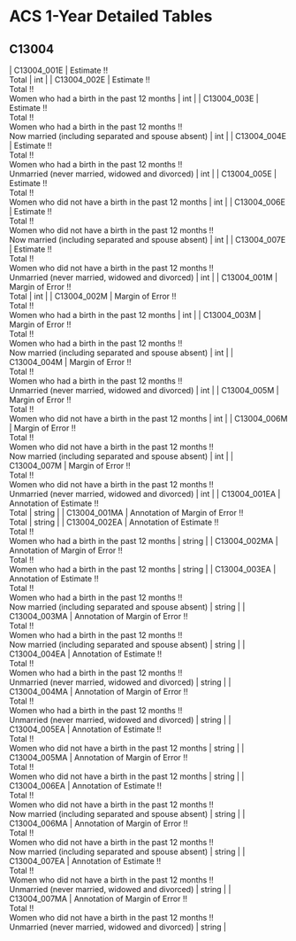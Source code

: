 # ACS 1-Year Detailed Tables

## C13004

| C13004_001E | Estimate !!<br>Total | int |
| C13004_002E | Estimate !!<br>Total !!<br>Women who had a birth in the past 12 months | int |
| C13004_003E | Estimate !!<br>Total !!<br>Women who had a birth in the past 12 months !!<br>Now married (including separated and spouse absent) | int |
| C13004_004E | Estimate !!<br>Total !!<br>Women who had a birth in the past 12 months !!<br>Unmarried (never married, widowed and divorced) | int |
| C13004_005E | Estimate !!<br>Total !!<br>Women who did not have a birth in the past 12 months | int |
| C13004_006E | Estimate !!<br>Total !!<br>Women who did not have a birth in the past 12 months !!<br>Now married (including separated and spouse absent) | int |
| C13004_007E | Estimate !!<br>Total !!<br>Women who did not have a birth in the past 12 months !!<br>Unmarried (never married, widowed and divorced) | int |
| C13004_001M | Margin of Error !!<br>Total | int |
| C13004_002M | Margin of Error !!<br>Total !!<br>Women who had a birth in the past 12 months | int |
| C13004_003M | Margin of Error !!<br>Total !!<br>Women who had a birth in the past 12 months !!<br>Now married (including separated and spouse absent) | int |
| C13004_004M | Margin of Error !!<br>Total !!<br>Women who had a birth in the past 12 months !!<br>Unmarried (never married, widowed and divorced) | int |
| C13004_005M | Margin of Error !!<br>Total !!<br>Women who did not have a birth in the past 12 months | int |
| C13004_006M | Margin of Error !!<br>Total !!<br>Women who did not have a birth in the past 12 months !!<br>Now married (including separated and spouse absent) | int |
| C13004_007M | Margin of Error !!<br>Total !!<br>Women who did not have a birth in the past 12 months !!<br>Unmarried (never married, widowed and divorced) | int |
| C13004_001EA | Annotation of Estimate !!<br>Total | string |
| C13004_001MA | Annotation of Margin of Error !!<br>Total | string |
| C13004_002EA | Annotation of Estimate !!<br>Total !!<br>Women who had a birth in the past 12 months | string |
| C13004_002MA | Annotation of Margin of Error !!<br>Total !!<br>Women who had a birth in the past 12 months | string |
| C13004_003EA | Annotation of Estimate !!<br>Total !!<br>Women who had a birth in the past 12 months !!<br>Now married (including separated and spouse absent) | string |
| C13004_003MA | Annotation of Margin of Error !!<br>Total !!<br>Women who had a birth in the past 12 months !!<br>Now married (including separated and spouse absent) | string |
| C13004_004EA | Annotation of Estimate !!<br>Total !!<br>Women who had a birth in the past 12 months !!<br>Unmarried (never married, widowed and divorced) | string |
| C13004_004MA | Annotation of Margin of Error !!<br>Total !!<br>Women who had a birth in the past 12 months !!<br>Unmarried (never married, widowed and divorced) | string |
| C13004_005EA | Annotation of Estimate !!<br>Total !!<br>Women who did not have a birth in the past 12 months | string |
| C13004_005MA | Annotation of Margin of Error !!<br>Total !!<br>Women who did not have a birth in the past 12 months | string |
| C13004_006EA | Annotation of Estimate !!<br>Total !!<br>Women who did not have a birth in the past 12 months !!<br>Now married (including separated and spouse absent) | string |
| C13004_006MA | Annotation of Margin of Error !!<br>Total !!<br>Women who did not have a birth in the past 12 months !!<br>Now married (including separated and spouse absent) | string |
| C13004_007EA | Annotation of Estimate !!<br>Total !!<br>Women who did not have a birth in the past 12 months !!<br>Unmarried (never married, widowed and divorced) | string |
| C13004_007MA | Annotation of Margin of Error !!<br>Total !!<br>Women who did not have a birth in the past 12 months !!<br>Unmarried (never married, widowed and divorced) | string |


